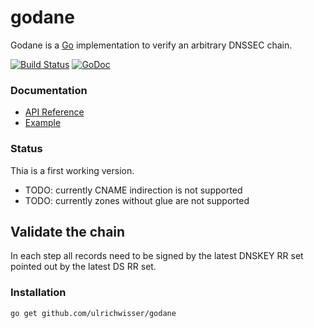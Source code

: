 # godane
Godane is a [Go](http://golang.org/) implementation to verify an arbitrary DNSSEC chain.

[![Build Status](https://travis-ci.org/ulrichwisser/godane.svg?branch=master)](https://travis-ci.org/ulrichwisser/godane)
[![GoDoc](https://godoc.org/github.com/ulrichwisser/godane?status.svg)](https://godoc.org/github.com/ulrichwisser/godane)

### Documentation

* [API Reference](http://godoc.org/github.com/ulrichwisser/godane)
* [Example](https://github.com/ulrichwisser/godane/example/godane)

### Status
Thia is a first working version.

- TODO: currently CNAME indirection is not supported
- TODO: currently zones without glue are not supported

## Validate the chain
In each step all records need to be signed by the latest DNSKEY RR set pointed out by the latest DS RR set.


### Installation

    go get github.com/ulrichwisser/godane
